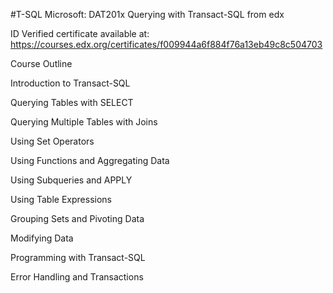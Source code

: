 #T-SQL
Microsoft: DAT201x Querying with Transact-SQL from edx

ID Verified certificate available at: https://courses.edx.org/certificates/f009944a6f884f76a13eb49c8c504703
  
  
  Course  Outline

 Introduction to Transact-SQL 

Querying Tables with SELECT 

Querying Multiple Tables with Joins 

Using Set Operators 

Using Functions and Aggregating Data 
 
Using Subqueries and APPLY 

Using Table Expressions 

Grouping Sets and Pivoting Data 

Modifying Data 

Programming with Transact-SQL 

Error Handling and Transactions 